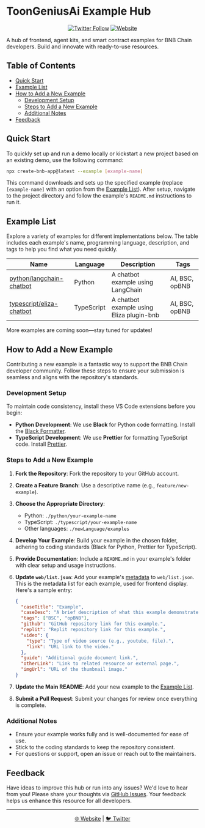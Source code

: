 # ToonGeniusAi Example Hub

<div align="center">
  
  [![Twitter Follow](https://img.shields.io/twitter/follow/Toon_Genius?style=social)](https://x.com/Toon_Genius)
  [![Website](https://img.shields.io/badge/Website-ToonGenius-blue)](https://toongenius.xyz/)

</div>

A hub of frontend, agent kits, and smart contract examples for BNB Chain developers. Build and innovate with
ready-to-use resources.

## Table of Contents

- [Quick Start](#quick-start)
- [Example List](#example-list)
- [How to Add a New Example](#how-to-add-a-new-example)
    - [Development Setup](#development-setup)
    - [Steps to Add a New Example](#steps-to-add-a-new-example)
    - [Additional Notes](#additional-notes)
- [Feedback](#feedback)

## Quick Start

To quickly set up and run a demo locally or kickstart a new project based on an existing demo, use the following
command:

```sh
npx create-bnb-app@latest --example [example-name]
```

This command downloads and sets up the specified example (replace `[example-name]` with an option from
the [Example List](#example-list)).
After setup, navigate to the project directory and follow the example's `README.md` instructions to run it.

## Example List

Explore a variety of examples for different implementations below. The table includes each example's name, programming
language, description, and tags to help you find what you need quickly.

| Name                                                   | Language   | Description                              | Tags           |
|--------------------------------------------------------|------------|------------------------------------------|----------------|
| [python/langchain-chatbot](./python/langchain-chatbot) | Python     | A chatbot example using LangChain        | AI, BSC, opBNB |
| [typescript/eliza-chatbot](./typescript/eliza-chatbot) | TypeScript | A chatbot example using Eliza plugin-bnb | AI, BSC, opBNB |

More examples are coming soon—stay tuned for updates!

## How to Add a New Example

Contributing a new example is a fantastic way to support the BNB Chain developer community. Follow these steps to ensure
your submission is seamless and aligns with the repository's standards.

### Development Setup

To maintain code consistency, install these VS Code extensions before you begin:

- **Python Development**: We use **Black** for Python code formatting. Install
  the [Black Formatter](https://marketplace.visualstudio.com/items?itemName=ms-python.black-formatter).
- **TypeScript Development**: We use **Prettier** for formatting TypeScript code.
  Install [Prettier](https://marketplace.visualstudio.com/items?itemName=esbenp.prettier-vscode).

### Steps to Add a New Example

1. **Fork the Repository**: Fork the repository to your GitHub account.
2. **Create a Feature Branch**: Use a descriptive name (e.g., `feature/new-example`).
3. **Choose the Appropriate Directory**:

    * Python: `./python/your-example-name`
    * TypeScript: `./typescript/your-example-name`
    * Other languages: `./newLanguage/examples`

4. **Develop Your Example**: Build your example in the chosen folder, adhering to coding standards (Black for Python,
   Prettier for TypeScript).
5. **Provide Documentation**: Include a `README.md` in your example's folder with clear setup and usage instructions.
6. **Update `web/list.json`**: Add your example's [metadata](./web/README.md) to
   `web/list.json`. This is the metadata list for each example, used for frontend display. Here's a sample entry:
    ```json
    {
      "caseTitle": "Example",
      "caseDesc": "A brief description of what this example demonstrates.",
      "tags": ["BSC", "opBNB"],
      "github": "GitHub repository link for this example.",
      "replit": "Replit repository link for this example.",
      "video": {
        "type": "Type of video source (e.g., youtube, file).",
        "link": "URL link to the video."
      },
      "guide": "Additional guide document link.",
      "otherLink": "Link to related resource or external page.",
      "imgUrl": "URL of the thumbnail image."
    }
   ```
7. **Update the Main README**: Add your new example to the [Example List](#example-list).
8. **Submit a Pull Request**: Submit your changes for review once everything is complete.

### Additional Notes

* Ensure your example works fully and is well-documented for ease of use.
* Stick to the coding standards to keep the repository consistent.
* For questions or support, open an issue or reach out to the maintainers.

## Feedback

Have ideas to improve this hub or run into any issues? We'd love to hear from you! Please share your thoughts via [GitHub
Issues](https://github.com/your-repo/issues). Your feedback helps us enhance this resource for all developers.

---

<div align="center">
  
  [🌐 Website](https://toongenius.xyz/) | [🐦 Twitter](https://x.com/Toon_Genius)
  
</div>
